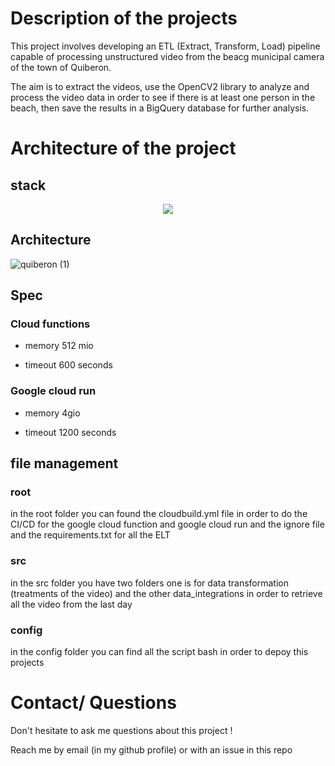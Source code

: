# Description of the projects


This project involves developing an ETL (Extract, Transform, Load) pipeline capable of processing unstructured video from the beacg municipal camera of the town of Quiberon.

The aim is to extract the videos, use the OpenCV2 library to analyze and process the video data in order to see if there is at least one person in the beach, then save the results in a BigQuery database for further analysis.




# Architecture of the project 


## stack 

<p align="center">
  <a href="https://go-skill-icons.vercel.app/">
    <img src="https://go-skill-icons.vercel.app/api/icons?i=py,docker,git,gcp,github,githubactions,bigquery" />
  </a>
</p>


## Architecture 


![quiberon (1)](https://github.com/user-attachments/assets/6aa5d5e0-e9b0-4083-a666-8de7602418f8)


## Spec 

### Cloud functions


* memory 512 mio
  
* timeout 600 seconds

### Google cloud run

* memory 4gio

* timeout 1200 seconds


## file management 

### root 

in the root folder you can found the cloudbuild.yml file in order to do the CI/CD for the google cloud function and google cloud run and the ignore file and the requirements.txt for all the ELT 


### src


in the src folder you have two folders one is for data transformation (treatments of the video) and the other data_integrations in order to retrieve all the video from the last day




### config 


in the config folder you can find all the script bash in order to depoy this projects 



# Contact/ Questions 


Don't hesitate to ask me questions about this project ! 


Reach me by email (in my github profile) or with an issue in this repo
